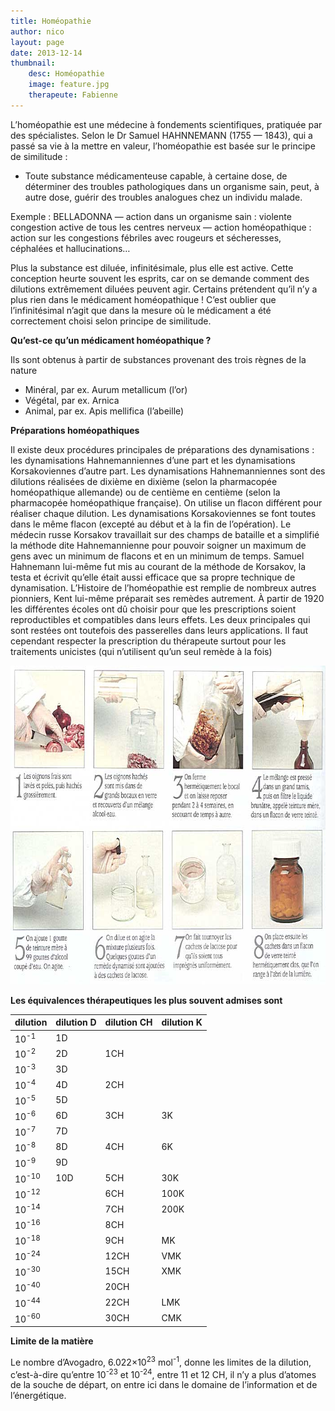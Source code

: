 ```yaml
---
title: Homéopathie
author: nico
layout: page
date: 2013-12-14
thumbnail:
    desc: Homéopathie
    image: feature.jpg
    therapeute: Fabienne
---
```


L’homéopathie est une médecine à fondements scientifiques, pratiquée par des spécialistes. Selon le Dr Samuel HAHNNEMANN (1755 — 1843), qui a passé sa vie à la mettre en valeur, l’homéopathie est basée sur le principe de similitude :

* Toute substance médicamenteuse capable, à certaine dose, de déterminer des troubles pathologiques dans un organisme sain, peut, à autre dose, guérir des troubles analogues chez un individu malade.

Exemple : BELLADONNA — action dans un organisme sain : violente congestion active de tous les centres nerveux — action homéopathique : action sur les congestions fébriles avec rougeurs et sécheresses, céphalées et hallucinations…

Plus la substance est diluée, infinitésimale, plus elle est active. Cette conception heurte souvent les esprits, car on se demande comment des dilutions extrêmement diluées peuvent agir. Certains prétendent qu’il n’y a plus rien dans le médicament homéopathique ! C’est oublier que l’infinitésimal n’agit que dans la mesure où le médicament a été correctement choisi selon principe de similitude.

**Qu’est-ce qu’un médicament homéopathique ?** 

Ils sont obtenus à partir de substances provenant des trois règnes de la nature

* Minéral, par ex. Aurum metallicum (l’or)
* Végétal, par ex. Arnica
* Animal, par ex. Apis mellifica (l’abeille)

**Préparations homéopathiques**

Il existe deux procédures principales de préparations des dynamisations : les dynamisations Hahnemanniennes d’une part et les dynamisations Korsakoviennes d’autre part. Les dynamisations Hahnemanniennes sont des dilutions réalisées de dixième en dixième (selon la pharmacopée homéopathique allemande) ou de centième en centième (selon la pharmacopée homéopathique française). On utilise un flacon différent pour réaliser chaque dilution. Les dynamisations Korsakoviennes se font toutes dans le même flacon (excepté au début et à la fin de l’opération). Le médecin russe Korsakov travaillait sur des champs de bataille et a simplifié la méthode dite Hahnemannienne pour pouvoir soigner un maximum de gens avec un minimum de flacons et en un minimum de temps. Samuel Hahnemann lui-même fut mis au courant de la méthode de Korsakov, la testa et écrivit qu’elle était aussi efficace que sa propre technique de dynamisation. L’Histoire de l’homéopathie est remplie de nombreux autres pionniers, Kent lui-même préparait ses remèdes autrement. À partir de 1920 les différentes écoles ont dû choisir pour que les prescriptions soient reproductibles et compatibles dans leurs effets. Les deux principales qui sont restées ont toutefois des passerelles dans leurs applications. Il faut cependant respecter la prescription du thérapeute surtout pour les traitements unicistes (qui n’utilisent qu’un seul remède à la fois)

<img class="aligncenter size-full wp-image-341" alt="allium" src="./images/allium.jpg" width="700" height="510" />

<p style="page-break-before: always;">
  <b>Les équivalences thérapeutiques les plus souvent admises sont </b>
</p>


<table class="equiv_therap">
<thead>
<tr>
<th>dilution</th>
<th>dilution D</th>
<th>dilution CH</th>
<th>dilution K</th>
</tr>
</thead>
<tbody class="striped">
<tr>
<td>10<sup>-1</sup></td>
<td>1D</td>
<td></td>
<td></td>
</tr>
<tr>
<td>10<sup>-2</sup></td>
<td>2D</td>
<td>1CH</td>
<td></td>
</tr>
<tr>
<td>10<sup>-3</sup></td>
<td>3D</td>
<td></td>
<td></td>
</tr>
<tr>
<td>10<sup>-4</sup></td>
<td>4D</td>
<td>2CH</td>
<td></td>
</tr>
<tr>
<td>10<sup>-5</sup></td>
<td>5D</td>
<td></td>
<td></td>
</tr>
<tr>
<td>10<sup>-6</sup></td>
<td>6D</td>
<td>3CH</td>
<td>3K</td>
</tr>
<tr>
<td>10<sup>-7</sup></td>
<td>7D</td>
<td></td>
<td></td>
</tr>
<tr>
<td>10<sup>-8</sup></td>
<td>8D</td>
<td>4CH</td>
<td>6K</td>
</tr>
<tr>
<td>10<sup>-9</sup></td>
<td>9D</td>
<td></td>
<td></td>
</tr>
<tr>
<td>10<sup>-10</sup></td>
<td>10D</td>
<td>5CH</td>
<td>30K</td>
</tr>
<tr>
<td>10<sup>-12</sup></td>
<td></td>
<td>6CH</td>
<td>100K</td>
</tr>
<tr>
<td>10<sup>-14</sup></td>
<td></td>
<td>7CH</td>
<td>200K</td>
</tr>
<tr>
<td>10<sup>-16</sup></td>
<td></td>
<td>8CH</td>
<td></td>
</tr>
<tr>
<td>10<sup>-18</sup></td>
<td></td>
<td>9CH</td>
<td>MK</td>
</tr>
<tr>
<td>10<sup>-24</sup></td>
<td></td>
<td>12CH</td>
<td>VMK</td>
</tr>
<tr>
<td>10<sup>-30</sup></td>
<td></td>
<td>15CH</td>
<td>XMK</td>
</tr>
<tr>
<td>10<sup>-40</sup></td>
<td></td>
<td>20CH</td>
<td></td>
</tr>
<tr>
<td>10<sup>-44</sup></td>
<td></td>
<td>22CH</td>
<td>LMK</td>
</tr>
<tr>
<td>10<sup>-60</sup></td>
<td></td>
<td>30CH</td>
<td>CMK</td>
</tr>
</tbody>
</table>

**Limite de la matière**

Le nombre d’Avogadro, 6.022×10<sup>23</sup> mol<sup>-1</sup>, donne les limites de la dilution, c’est-à-dire qu’entre 10<sup>-23</sup> et 10<sup>-24</sup>, entre 11 et 12 CH, il n’y a plus d’atomes de la souche de départ, on entre ici dans le domaine de l’information et de l’énergétique.
